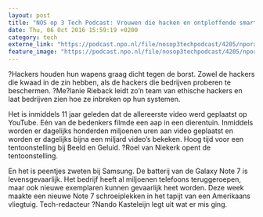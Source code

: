 ```yaml
---
layout: post
title: "NOS op 3 Tech Podcast: Vrouwen die hacken en ontploffende smartphones"
date: Thu, 06 Oct 2016 15:59:19 +0200
category: tech
externe_link: "https://podcast.npo.nl/file/nosop3techpodcast/4205/nporadio1_nosop3techpodcast_20161006_nos-op-3-tech-podcast-vrouwen-die-hacken-en-ontploffende-smartphones.mp3"
feature_image: "https://podcast.npo.nl/file/nosop3techpodcast/4205/nporadio1_nosop3techpodcast_20161006_nos-op-3-tech-podcast-vrouwen-die-hacken-en-ontploffende-smartphones.mp3"
---
```


?Hackers houden hun wapens graag dicht tegen de borst. Zowel de hackers die kwaad in de zin hebben, als de hackers die bedrijven proberen te beschermen. ?Me?lanie Rieback leidt zo’n team van ethische hackers en laat bedrijven zien hoe ze inbreken op hun systemen.

Het is inmiddels 11 jaar geleden dat de allereerste video werd geplaatst op YouTube. Eén van de bedenkers filmde een aap in een dierentuin. Inmiddels worden er dagelijks honderden miljoenen uren aan video geplaatst en worden er dagelijks bijna een miljard video’s bekeken. Hoog tijd voor een tentoonstelling bij Beeld en Geluid. ?Roel van Niekerk opent de tentoonstelling.

En het is peentjes zweten bij Samsung. De batterij van de Galaxy Note 7 is levensgevaarlijk. Het bedrijf heeft al miljoenen telefoons teruggeroepen, maar ook nieuwe exemplaren kunnen gevaarlijk heet worden. Deze week maakte een nieuwe Note 7 schroeiplekken in het tapijt van een Amerikaans vliegtuig. Tech-redacteur ?Nando Kasteleijn legt uit wat er mis ging.<img src="http://feeds.feedburner.com/~r/nosop3-tech-podcast/~4/n4zLRvtbnxA" height="1" width="1" alt=""/><img src="http://feeds.feedburner.com/~r/nosop3-tech-podcast/~4/n4zLRvtbnxA" height="1" width="1" alt=""/>
